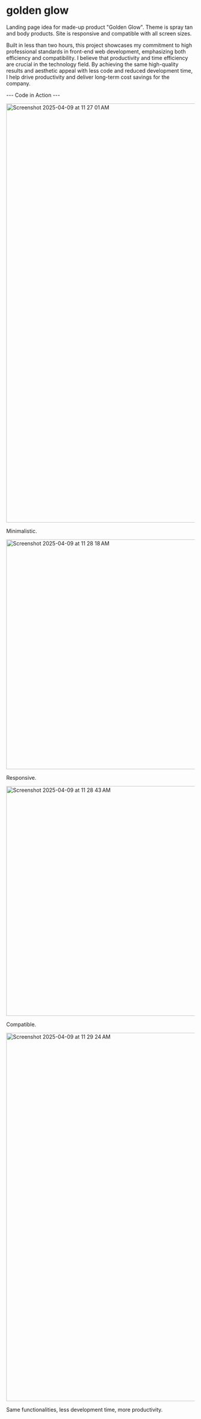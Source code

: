 # golden glow
 
Landing page idea for made-up product "Golden Glow". Theme is spray tan and body products. Site is responsive and compatible with all screen sizes.

Built in less than two hours, this project showcases my commitment to high professional standards in front-end web development, emphasizing both efficiency and compatibility. I believe that productivity and time efficiency are crucial in the technology field. By achieving the same high-quality results and aesthetic appeal with less code and reduced development time, I help drive productivity and deliver long-term cost savings for the company.

--- Code in Action ---

<img width="1116" alt="Screenshot 2025-04-09 at 11 27 01 AM" src="https://github.com/user-attachments/assets/67128e0d-4fba-4997-aa13-71041939ee3e" />

Minimalistic.

<img width="612" alt="Screenshot 2025-04-09 at 11 28 18 AM" src="https://github.com/user-attachments/assets/006114b2-6f86-4dfa-92f7-9a6132e83147" />

Responsive.

<img width="612" alt="Screenshot 2025-04-09 at 11 28 43 AM" src="https://github.com/user-attachments/assets/c3dc572d-829c-4354-96a3-38a6a6745481" />

Compatible.

<img width="981" alt="Screenshot 2025-04-09 at 11 29 24 AM" src="https://github.com/user-attachments/assets/4132a67c-e998-4c39-8d0c-9e7d9497cbfd" />

Same functionalities, less development time, more productivity.
